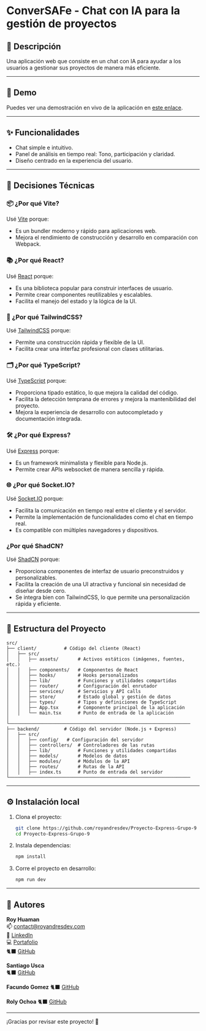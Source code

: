 # ConverSAFe - Chat con IA para la gestión de proyectos

## 📖 Descripción

Una aplicación web que consiste en un chat con IA para ayudar a los usuarios a gestionar sus proyectos de manera más eficiente.

---

## 🚀 Demo 
Puedes ver una demostración en vivo de la aplicación en [este enlace](https://proyecto-express-grupo-9.vercel.app/).

---

## ✨ Funcionalidades
- Chat simple e intuitivo.
- Panel de análisis en tiempo real: Tono, participación y claridad.
- Diseño centrado en la experiencia del usuario.

---

## 🧠 Decisiones Técnicas

### 📦 ¿Por qué Vite?
Usé [Vite](https://vitejs.dev/) porque:
- Es un bundler moderno y rápido para aplicaciones web.
- Mejora el rendimiento de construcción y desarrollo en comparación con Webpack.

### 📚 ¿Por qué React?
Usé [React](https://reactjs.org/) porque:
- Es una biblioteca popular para construir interfaces de usuario.
- Permite crear componentes reutilizables y escalables.
- Facilita el manejo del estado y la lógica de la UI.

### 🎨 ¿Por qué TailwindCSS?
Usé [TailwindCSS](https://tailwindcss.com/) porque:
- Permite una construcción rápida y flexible de la UI.
- Facilita crear una interfaz profesional con clases utilitarias.

### 🗂️ ¿Por qué TypeScript?
Usé [TypeScript](https://www.typescriptlang.org/) porque:
- Proporciona tipado estático, lo que mejora la calidad del código.
- Facilita la detección temprana de errores y mejora la mantenibilidad del proyecto.
- Mejora la experiencia de desarrollo con autocompletado y documentación integrada.

### 🛠️ ¿Por qué Express?
Usé [Express](https://expressjs.com/) porque:
- Es un framework minimalista y flexible para Node.js.
- Permite crear APIs websocket de manera sencilla y rápida.

### 🌐 ¿Por qué Socket.IO? 
Usé [Socket.IO](https://socket.io/) porque:
- Facilita la comunicación en tiempo real entre el cliente y el servidor.
- Permite la implementación de funcionalidades como el chat en tiempo real.
- Es compatible con múltiples navegadores y dispositivos.

### ¿Por qué ShadCN?
Usé [ShadCN](https://ui.shadcn.com/) porque:
- Proporciona componentes de interfaz de usuario preconstruidos y personalizables.
- Facilita la creación de una UI atractiva y funcional sin necesidad de diseñar desde cero.
- Se integra bien con TailwindCSS, lo que permite una personalización rápida y eficiente.

---

## 📂 Estructura del Proyecto

```
src/
├── client/          # Código del cliente (React)
│   ├── src/
│   │   ├── assets/       # Activos estáticos (imágenes, fuentes, etc.)
│   │   ├── components/   # Componentes de React
│   │   ├── hooks/        # Hooks personalizados
│   │   ├── lib/          # Funciones y utilidades compartidas
│   │   ├── router/       # Configuración del enrutador
│   │   ├── services/     # Servicios y API calls
│   │   ├── store/        # Estado global y gestión de datos
│   │   ├── types/        # Tipos y definiciones de TypeScript
│   │   ├── App.tsx       # Componente principal de la aplicación
│   │   └── main.tsx      # Punto de entrada de la aplicación
│   └──────────────────────────────────────────────────────────────────
├── backend/         # Código del servidor (Node.js + Express)
│   ├── src/
│   │   ├── config/   # Configuración del servidor
│   │   ├── controllers/  # Controladores de las rutas
│   │   ├── lib/          # Funciones y utilidades compartidas
│   │   ├── models/       # Modelos de datos
│   │   ├── modules/      # Módulos de la API
│   │   ├── routes/       # Rutas de la API
│   │   ├── index.ts      # Punto de entrada del servidor
└──────────────────────────────────────────────────────────────────

```  

---

## ⚙️ Instalación local

1. Clona el proyecto:
   ```bash
   git clone https://github.com/royandresdev/Proyecto-Express-Grupo-9
   cd Proyecto-Express-Grupo-9
   ```

2. Instala dependencias:
   ```bash
   npm install
   ```

3. Corre el proyecto en desarrollo:
   ```bash
   npm run dev
   ```

---

## 📝 Autores

**Roy Huaman**  
📫 [contact@royandresdev.com](mailto:contact@royandresdev.com)  
🔗 [LinkedIn](https://www.linkedin.com/in/royhuamanavila/)  
💻 [Portafolio](https://royandresdev.com/) <br/>
🐈‍⬛ [GitHub](https://github.com/royandresdev)

**Santiago Usca**  
🐈‍⬛ [GitHub](https://github.com/santiago-dev0x0)

**Facundo Gomez**
🐈‍⬛ [GitHub](https://github.com/ffffacu)

**Roly Ochoa**
🐈‍⬛ [GitHub](https://github.com/kachamozo)

---

¡Gracias por revisar este proyecto! 🚀
